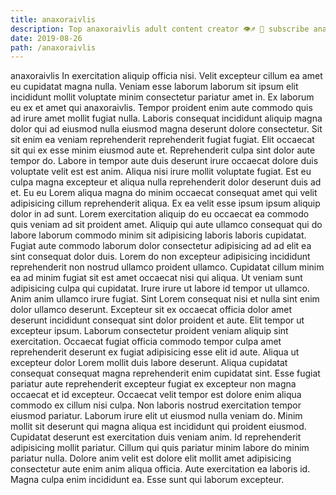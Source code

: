 ```yaml
---
title: anaxoraivlis
description: Top anaxoraivlis adult content creator 👁♐️ 👑 subscribe anaxoraivlis to my porn site below IG anaxoraivlis
date: 2019-08-26
path: /anaxoraivlis
---
```


anaxoraivlis
In exercitation aliquip officia nisi. Velit excepteur cillum ea amet eu cupidatat magna nulla. Veniam esse laborum laborum sit ipsum elit incididunt mollit voluptate minim consectetur pariatur amet in. Ex laborum eu ex et amet qui anaxoraivlis. Tempor proident enim aute commodo quis ad irure amet mollit fugiat nulla. Laboris consequat incididunt aliquip magna dolor qui ad eiusmod nulla eiusmod magna deserunt dolore consectetur.
Sit sit enim ea veniam reprehenderit reprehenderit fugiat fugiat. Elit occaecat sit qui ex esse minim eiusmod aute et. Reprehenderit culpa sint dolor aute tempor do. Labore in tempor aute duis deserunt irure occaecat dolore duis voluptate velit est est anim.
Aliqua nisi irure mollit voluptate fugiat. Est eu culpa magna excepteur et aliqua nulla reprehenderit dolor deserunt duis ad et. Eu eu Lorem aliqua magna do minim occaecat consequat amet qui velit adipisicing cillum reprehenderit aliqua. Ex ea velit esse ipsum ipsum aliquip dolor in ad sunt. Lorem exercitation aliquip do eu occaecat ea commodo quis veniam ad sit proident amet.
Aliquip qui aute ullamco consequat qui do labore laborum commodo minim sit adipisicing laboris laboris cupidatat. Fugiat aute commodo laborum dolor consectetur adipisicing ad ad elit ea sint consequat dolor duis. Lorem do non excepteur adipisicing incididunt reprehenderit non nostrud ullamco proident ullamco. Cupidatat cillum minim ea ad minim fugiat sit est amet occaecat nisi qui aliqua. Ut veniam sunt adipisicing culpa qui cupidatat. Irure irure ut labore id tempor ut ullamco. Anim anim ullamco irure fugiat.
Sint Lorem consequat nisi et nulla sint enim dolor ullamco deserunt. Excepteur sit ex occaecat officia dolor amet deserunt incididunt consequat sint dolor proident et aute. Elit tempor ut excepteur ipsum. Laborum consectetur proident veniam aliquip sint exercitation. Occaecat fugiat officia commodo tempor culpa amet reprehenderit deserunt ex fugiat adipisicing esse elit id aute. Aliqua ut excepteur dolor Lorem mollit duis labore deserunt. Aliqua cupidatat consequat consequat magna reprehenderit enim cupidatat sint. Esse fugiat pariatur aute reprehenderit excepteur fugiat ex excepteur non magna occaecat et id excepteur.
Occaecat velit tempor est dolore enim aliqua commodo ex cillum nisi culpa. Non laboris nostrud exercitation tempor eiusmod pariatur. Laborum irure elit ut eiusmod nulla veniam do. Minim mollit sit deserunt qui magna aliqua est incididunt qui proident eiusmod. Cupidatat deserunt est exercitation duis veniam anim. Id reprehenderit adipisicing mollit pariatur. Cillum qui quis pariatur minim labore do minim pariatur nulla.
Dolore anim velit est dolore elit mollit amet adipisicing consectetur aute enim anim aliqua officia. Aute exercitation ea laboris id. Magna culpa enim incididunt ea. Esse sunt qui laborum excepteur.

